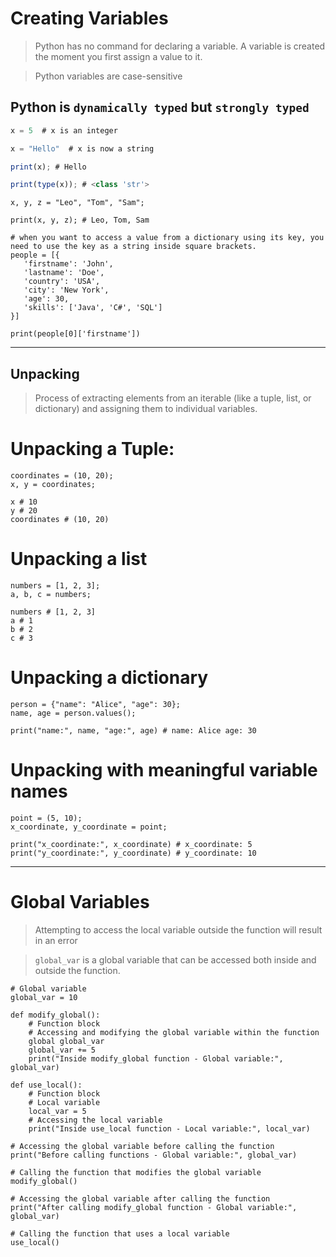 # Creating Variables

> Python has no command for declaring a variable. A variable is created the moment you first assign a value to it.

> Python variables are case-sensitive

## Python is `dynamically typed` but `strongly typed`

```js
x = 5  # x is an integer

x = "Hello"  # x is now a string

print(x); # Hello

print(type(x)); # <class 'str'>
```

```
x, y, z = "Leo", "Tom", "Sam";

print(x, y, z); # Leo, Tom, Sam
```

```
# when you want to access a value from a dictionary using its key, you need to use the key as a string inside square brackets.
people = [{
   'firstname': 'John',
   'lastname': 'Doe',
   'country': 'USA',
   'city': 'New York',
   'age': 30,
   'skills': ['Java', 'C#', 'SQL']
}]

print(people[0]['firstname'])
```


---

## Unpacking 

> Process of extracting elements from an iterable (like a tuple, list, or dictionary) and assigning them to individual variables.

# Unpacking a Tuple:
```
coordinates = (10, 20);
x, y = coordinates;

x # 10
y # 20
coordinates # (10, 20)
```

# Unpacking a list
```
numbers = [1, 2, 3];
a, b, c = numbers;

numbers # [1, 2, 3]
a # 1
b # 2
c # 3
```

# Unpacking a dictionary
```
person = {"name": "Alice", "age": 30};
name, age = person.values();

print("name:", name, "age:", age) # name: Alice age: 30
```

# Unpacking with meaningful variable names
```
point = (5, 10);
x_coordinate, y_coordinate = point;

print("x_coordinate:", x_coordinate) # x_coordinate: 5
print("y_coordinate:", y_coordinate) # y_coordinate: 10
```

---

# Global Variables

> Attempting to access the local variable outside the function will result in an error

> `global_var` is a global variable that can be accessed both inside and outside the function.

```
# Global variable
global_var = 10

def modify_global():
    # Function block
    # Accessing and modifying the global variable within the function
    global global_var
    global_var += 5
    print("Inside modify_global function - Global variable:", global_var)

def use_local():
    # Function block
    # Local variable
    local_var = 5
    # Accessing the local variable
    print("Inside use_local function - Local variable:", local_var)

# Accessing the global variable before calling the function
print("Before calling functions - Global variable:", global_var)

# Calling the function that modifies the global variable
modify_global()

# Accessing the global variable after calling the function
print("After calling modify_global function - Global variable:", global_var)

# Calling the function that uses a local variable
use_local()
```






